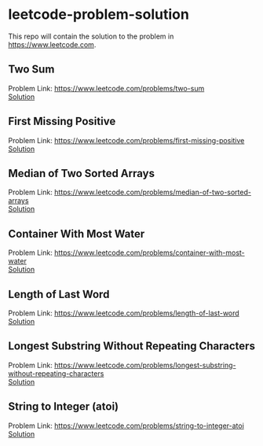 # leetcode-problem-solution
This repo will contain the solution to the problem in https://www.leetcode.com.

## Two Sum
Problem Link: https://www.leetcode.com/problems/two-sum <br>
<a href="https://github.com/zenius/leetcode-problem-solution/blob/master/two-sum">Solution</a>

## First Missing Positive
Problem Link: https://www.leetcode.com/problems/first-missing-positive <br>
<a href="https://github.com/zenius/leetcode-problem-solution/blob/master/first-missing-positive">Solution</a>

## Median of Two Sorted Arrays
Problem Link: https://www.leetcode.com/problems/median-of-two-sorted-arrays <br>
<a href="https://github.com/zenius/leetcode-problem-solution/blob/master/median-of-two-sorted-arrays">Solution</a>

## Container With Most Water
Problem Link: https://www.leetcode.com/problems/container-with-most-water <br>
<a href="https://github.com/zenius/leetcode-problem-solution/blob/master/container-with-most-water">Solution</a>

## Length of Last Word
Problem Link: https://www.leetcode.com/problems/length-of-last-word <br>
<a href="https://github.com/zenius/leetcode-problem-solution/blob/master/length-of-last-word">Solution</a>

## Longest Substring Without Repeating Characters
Problem Link: https://www.leetcode.com/problems/longest-substring-without-repeating-characters <br>
<a href="https://github.com/zenius/leetcode-problem-solution/blob/master/longest-substring-without-repeating-characters">Solution</a>

## String to Integer (atoi)
Problem Link: https://www.leetcode.com/problems/string-to-integer-atoi <br>
<a href="https://github.com/zenius/leetcode-problem-solution/blob/master/string-to-integer-atoi">Solution</a>
